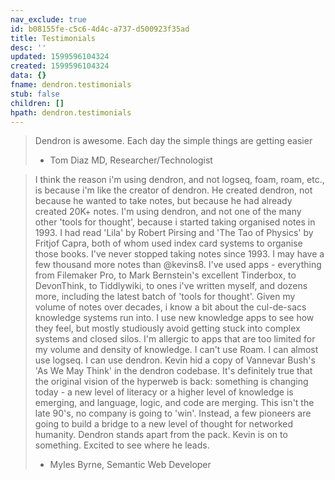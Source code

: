 ```yaml
---
nav_exclude: true
id: b08155fe-c5c6-4d4c-a737-d500923f35ad
title: Testimonials
desc: ''
updated: 1599596104324
created: 1599596104324
data: {}
fname: dendron.testimonials
stub: false
children: []
hpath: dendron.testimonials
---
```

> Dendron is awesome.  Each day the simple things are getting easier
>
> - Tom Diaz MD, Researcher/Technologist

> I think the reason i'm using dendron, and not logseq, foam, roam, etc., is because i'm like the creator of dendron. He created dendron, not because he wanted to take notes, but because he had already created 20K+ notes. I'm  using dendron, and not one of the many other 'tools for thought', because i started taking organised notes in 1993. I had read 'Lila' by Robert Pirsing and 'The Tao of Physics' by Fritjof Capra, both of whom used index card systems to organise those books. I've never stopped taking notes since 1993. I may have a few thousand more notes than @kevins8.
> I've used apps - everything from Filemaker Pro, to Mark Bernstein's excellent Tinderbox, to DevonThink, to Tiddlywiki, to ones i've written myself, and dozens more, including the latest batch of 'tools for thought'. 
> Given my volume of notes over decades, i know a bit about the cul-de-sacs knowledge systems run into. I use new knowledge apps to see how they feel, but mostly studiously avoid getting stuck into complex systems and closed silos. I'm allergic to apps that are too limited for my volume and density of knowledge. I can't use Roam. I can almost use logseq. I can use dendron.
> Kevin hid a copy of Vannevar Bush's 'As We May Think' in the dendron codebase. It's definitely true that the original vision of the hyperweb is back: something is changing today - a new level of literacy or a higher level of knowledge is emerging, and language, logic, and code are merging. This isn't the late 90's, no company is going to 'win'. Instead, a few pioneers are going to build a bridge to a new level  of thought for networked humanity.
> Dendron stands apart from the pack. Kevin is on to something. Excited to see where he leads.
>
> - Myles Byrne, Semantic Web Developer 
